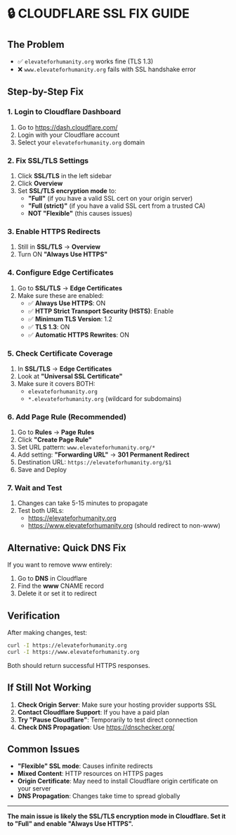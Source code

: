 # 🔒 CLOUDFLARE SSL FIX GUIDE

## The Problem
- ✅ `elevateforhumanity.org` works fine (TLS 1.3)
- ❌ `www.elevateforhumanity.org` fails with SSL handshake error

## Step-by-Step Fix

### 1. Login to Cloudflare Dashboard
1. Go to https://dash.cloudflare.com/
2. Login with your Cloudflare account
3. Select your `elevateforhumanity.org` domain

### 2. Fix SSL/TLS Settings
1. Click **SSL/TLS** in the left sidebar
2. Click **Overview**
3. Set **SSL/TLS encryption mode** to:
   - **"Full"** (if you have a valid SSL cert on your origin server)
   - **"Full (strict)"** (if you have a valid SSL cert from a trusted CA)
   - **NOT "Flexible"** (this causes issues)

### 3. Enable HTTPS Redirects
1. Still in **SSL/TLS** → **Overview**
2. Turn ON **"Always Use HTTPS"**

### 4. Configure Edge Certificates
1. Go to **SSL/TLS** → **Edge Certificates**
2. Make sure these are enabled:
   - ✅ **Always Use HTTPS**: ON
   - ✅ **HTTP Strict Transport Security (HSTS)**: Enable
   - ✅ **Minimum TLS Version**: 1.2
   - ✅ **TLS 1.3**: ON
   - ✅ **Automatic HTTPS Rewrites**: ON

### 5. Check Certificate Coverage
1. In **SSL/TLS** → **Edge Certificates**
2. Look at **"Universal SSL Certificate"**
3. Make sure it covers BOTH:
   - `elevateforhumanity.org`
   - `*.elevateforhumanity.org` (wildcard for subdomains)

### 6. Add Page Rule (Recommended)
1. Go to **Rules** → **Page Rules**
2. Click **"Create Page Rule"**
3. Set URL pattern: `www.elevateforhumanity.org/*`
4. Add setting: **"Forwarding URL"** → **301 Permanent Redirect**
5. Destination URL: `https://elevateforhumanity.org/$1`
6. Save and Deploy

### 7. Wait and Test
1. Changes can take 5-15 minutes to propagate
2. Test both URLs:
   - https://elevateforhumanity.org
   - https://www.elevateforhumanity.org (should redirect to non-www)

## Alternative: Quick DNS Fix

If you want to remove www entirely:
1. Go to **DNS** in Cloudflare
2. Find the **www** CNAME record
3. Delete it or set it to redirect

## Verification

After making changes, test:
```bash
curl -I https://elevateforhumanity.org
curl -I https://www.elevateforhumanity.org
```

Both should return successful HTTPS responses.

## If Still Not Working

1. **Check Origin Server**: Make sure your hosting provider supports SSL
2. **Contact Cloudflare Support**: If you have a paid plan
3. **Try "Pause Cloudflare"**: Temporarily to test direct connection
4. **Check DNS Propagation**: Use https://dnschecker.org/

## Common Issues

- **"Flexible" SSL mode**: Causes infinite redirects
- **Mixed Content**: HTTP resources on HTTPS pages
- **Origin Certificate**: May need to install Cloudflare origin certificate on your server
- **DNS Propagation**: Changes take time to spread globally

---

**The main issue is likely the SSL/TLS encryption mode in Cloudflare. Set it to "Full" and enable "Always Use HTTPS".**